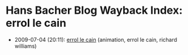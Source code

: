# Hans Bacher Blog Wayback Index: errol le cain

* 2009-07-04 (20:11): [errol le cain](https://web.archive.org/web/https://one1more2time3.wordpress.com/2009/07/04/errol-le-cain/) (animation, errol le cain, richard williams)